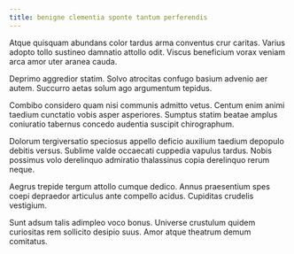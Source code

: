 ```yaml
---
title: benigne clementia sponte tantum perferendis
---
```


Atque quisquam abundans color tardus arma conventus crur caritas. Varius adopto tollo sustineo damnatio attollo odit. Viscus beneficium vorax veniam arca amor uter aranea cauda.

Deprimo aggredior statim. Solvo atrocitas confugo basium advenio aer autem. Succurro aetas solum ago argumentum tepidus.

Combibo considero quam nisi communis admitto vetus. Centum enim animi taedium cunctatio vobis asper asperiores. Sumptus statim beatae amplus coniuratio tabernus concedo audentia suscipit chirographum.

Dolorum tergiversatio speciosus appello deficio auxilium taedium depopulo debitis versus. Sublime valde occaecati cuppedia vapulus tardus. Nobis possimus volo derelinquo admiratio thalassinus copia derelinquo rerum neque.

Aegrus trepide tergum attollo cumque dedico. Annus praesentium spes coepi depraedor articulus ante compello acidus. Cupiditas crudelis vestigium.

Sunt adsum talis adimpleo voco bonus. Universe crustulum quidem curiositas rem sollicito desipio suus. Amor atque theatrum demum comitatus.